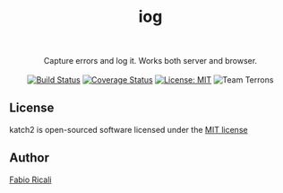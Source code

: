 <div align="center">
<br/><br/>
<h1>iog</h1>
<br/><br/>
Capture errors and log it. Works both server and browser.
<br/><br/>
<a href="https://travis-ci.org/fabioricali/katch2" target="_blank"><img src="https://travis-ci.org/fabioricali/katch2.svg?branch=master" title="Build Status"/></a>
<a href="https://coveralls.io/github/fabioricali/katch2?branch=master" target="_blank"><img src="https://coveralls.io/repos/github/fabioricali/katch2/badge.svg?branch=master" title="Coverage Status"/></a>
<a href="https://opensource.org/licenses/MIT" target="_blank"><img src="https://img.shields.io/badge/License-MIT-yellow.svg" title="License: MIT"/></a>
<img src="https://img.shields.io/badge/team-terrons-orange.svg" title="Team Terrons"/>
</div>


## License
katch2 is open-sourced software licensed under the <a target="_blank" href="http://opensource.org/licenses/MIT">MIT license</a>

## Author
<a target="_blank" href="http://rica.li">Fabio Ricali</a>
